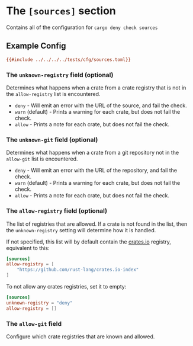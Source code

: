 # The `[sources]` section

Contains all of the configuration for `cargo deny check sources`

## Example Config

```ini
{{#include ../../../../tests/cfg/sources.toml}}
```

### The `unknown-registry` field (optional)

Determines what happens when a crate from a crate registry that is not in the 
`allow-registry` list is encountered.

* `deny` - Will emit an error with the URL of the source, and fail the check.
* `warn` (default) - Prints a warning for each crate, but does not fail the 
check.
* `allow` - Prints a note for each crate, but does not fail the check.

### The `unknown-git` field (optional)

Determines what happens when a crate from a git repository not in the 
`allow-git` list is encountered.

* `deny` - Will emit an error with the URL of the repository, and fail the 
check.
* `warn` (default) - Prints a warning for each crate, but does not fail the 
check.
* `allow` - Prints a note for each crate, but does not fail the check.

### The `allow-registry` field (optional)

The list of registries that are allowed. If a crate is not found in the list,
then the `unknown-registry` setting will determine how it is handled.

If not specified, this list will by default contain the
[crates.io](http://crates.io) registry, equivalent to this:

```toml
[sources]
allow-registry = [
    "https://github.com/rust-lang/crates.io-index"
]
```

To not allow any crates registries, set it to empty:

```toml
[sources]
unknown-registry = "deny"
allow-registry = []
```

### The `allow-git` field

Configure which crate registries that are known and allowed.
